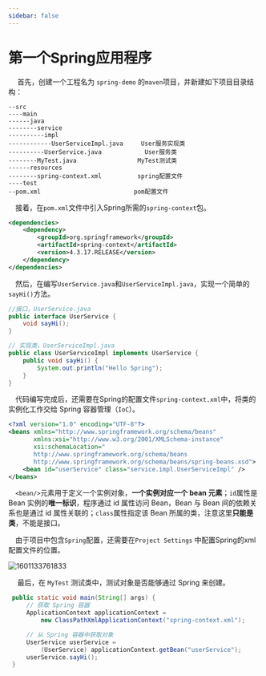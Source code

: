 ```yaml
---
sidebar: false
---
```


# 第一个Spring应用程序

​	　首先，创建一个工程名为 `spring-demo` 的`maven`项目，并新建如下项目目录结构：

```
--src
----main
------java
--------service
----------impl
------------UserServiceImpl.java	 User服务实现类
----------UserService.java            User服务类
--------MyTest.java				    MyTest测试类
------resources
--------spring-context.xml			spring配置文件
----test
--pom.xml						   pom配置文件
```

​	　接着，在`pom.xml`文件中引入Spring所需的`spring-context`包。

```xml
<dependencies>
    <dependency>
        <groupId>org.springframework</groupId>
        <artifactId>spring-context</artifactId>
        <version>4.3.17.RELEASE</version>
    </dependency>
</dependencies>
```

​	　然后，在编写`UserService.java`和`UserServiceImpl.java`，实现一个简单的`sayHi()`方法。

```java
//接口，UserService.java
public interface UserService {
    void sayHi();
}

// 实现类，UserServiceImpl.java
public class UserServiceImpl implements UserService {
    public void sayHi() {
        System.out.println("Hello Spring");
    }
}
```

​	　代码编写完成后，还需要在Spring的配置文件`spring-context.xml`中，将类的实例化工作交给 Spring 容器管理（`IoC`）。

```xml
<?xml version="1.0" encoding="UTF-8"?>
<beans xmlns="http://www.springframework.org/schema/beans"
       xmlns:xsi="http://www.w3.org/2001/XMLSchema-instance"
       xsi:schemaLocation="
       http://www.springframework.org/schema/beans 
       http://www.springframework.org/schema/beans/spring-beans.xsd">
    <bean id="userService" class="service.impl.UserServiceImpl" />
</beans>
```

​	　`<bean/>`元素用于定义一个实例对象，**一个实例对应一个 bean 元素**；`id`属性是 Bean 实例的**唯一标识**，程序通过 id 属性访问 Bean，Bean 与 Bean 间的依赖关系也是通过 id 属性关联的；`class`属性指定该 Bean 所属的类，注意这里**只能是类**，不能是接口。

​	　由于项目中包含`Spring`配置，还需要在`Project Settings` 中配置Spring的xml配置文件的位置。

![1601133761833](./images/1601133761833.png)

​	　最后，在 `MyTest` 测试类中，测试对象是否能够通过 Spring 来创建。

```java
 public static void main(String[] args) {
     // 获取 Spring 容器
     ApplicationContext applicationContext = 
         new ClassPathXmlApplicationContext("spring-context.xml");

     // 从 Spring 容器中获取对象
     UserService userService = 
         (UserService) applicationContext.getBean("userService");
     userService.sayHi();
 }
```

